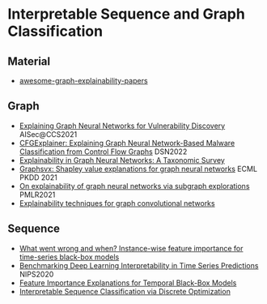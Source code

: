# Interpretable Sequence and Graph Classification 

## Material
- [awesome-graph-explainability-papers](https://github.com/flyingdoog/awesome-graph-explainability-papers)
  
## Graph
- [Explaining Graph Neural Networks for Vulnerability Discovery]() AISec@CCS2021
- [CFGExplainer: Explaining Graph Neural Network-Based Malware Classification from Control Flow Graphs]() DSN2022
- [Explainability in Graph Neural Networks: A Taxonomic Survey]()
- [Graphsvx: Shapley value explanations for graph neural networks]() ECML PKDD 2021
- [On explainability of graph neural networks via subgraph explorations]() PMLR2021
- [Explainability techniques for graph convolutional networks]()

## Sequence
- [What went wrong and when? Instance-wise feature importance for time-series black-box models]()
- [Benchmarking Deep Learning Interpretability in Time Series Predictions]() NIPS2020
- [Feature Importance Explanations for Temporal Black-Box Models]()
- [Interpretable Sequence Classification via Discrete Optimization]()
  